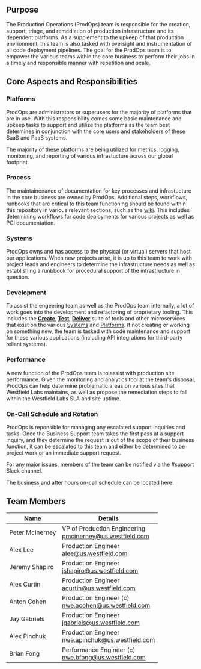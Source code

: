 ## Purpose
The Production Operations (ProdOps) team is responsible for the creation, support, triage, and remediation of production infrastructure and its dependent platforms. As a supplement to the upkeep of that production envrionment, this team is also tasked with oversight and instrumentation of all code deployment pipelines.  The goal for the ProdOps team is to empower the various teams within the core business to perform their jobs in a timely and responsible manner with repetition and scale. 



## Core Aspects and Responsibilities
### Platforms
ProdOps are administrators or superusers for the majority of platforms that are in use.  With this responsibility comes some basic maintenance and upkeep tasks to support and utilize the platforms as the team best determines in conjunction with the core users and stakeholders of these SaaS and PaaS systems.

The majority of these platforms are being utilized for metrics, logging, monitoring, and reporting of various infrastucture across our global footprint. 


### Process
The maintainenance of documentation for key processes and infrastucture in the core business are owned by ProdOps.  Additional steps, workflows, runbooks that are critical to this team functioning should be found within this repository in various relevant sections, such as the [wiki](https://github.com/westfield/prodops/wiki).  This includes determining workflows for code deployments for various projects as well as PCI documentation.


### Systems
ProdOps owns and has access to the physical (or virtual) servers that host our applications.  When new projects arise, it is up to this team to work with project leads and engineers to determine the infrastructure needs as well as establishing a runbbook for procedural support of the infrastructure in question.


### Development
To assist the engeering team as well as the ProdOps team internally, a lot of work goes into the development and refactoring of proprietary tooling.  This includes the [**Create**](https://create.westfield.io/), [**Test**](https://test.westfield.io/), [**Deliver**](https://deliver.westfield.io) suite of tools and other microservices that exist on the various [Systems](#systems) and [Platforms](#platforms). If not creating or working on something new, the team is tasked with code maintenance and support for these various applications (including API integrations for third-party reliant systems).

### Performance
A new function of the ProdOps team is to assist with production site performance.  Given the monitoring and analytics tool at the team's disposal, ProdOps can help determine problematic areas on various sites that Westfield Labs maintains, as well as propose the remediation steps to fall within the Westfield Labs SLA and site uptime.



### On-Call Schedule and Rotation
ProdOps is reponsible for managing any escalated support inquiries and tasks.  Once the Business Support team takes the first pass at a support inquiry, and they determine the request is out of the scope of their business function, it can be escalated to this team and either be determined to be project work or an immediate support request.

For any major issues, members of the team can be notified via the [#support](https://westfieldlabs.slack.com/messages/support/) Slack channel.<br>

The business and after hours on-call schedule can be located [here](http://pagerduty-service.herokuapp.com/pagerduty).


## Team Members
Name | Details
---- | -------
Peter McInerney | VP of Production Engineering<br><pmcinerney@us.westfield.com>
Alex Lee | Production Engineer<br><alee@us.westfield.com>
Jeremy Shapiro | Production Engineer<br><jshapiro@us.westfield.com>
Alex Curtin | Production Engineer<br><acurtin@us.westfield.com>
Anton Cohen | Production Engineer (c)<br><nwe.acohen@us.westfield.com>
Jay Gabriels | Production Engineer<br><jgabriels@us.westfield.com>
Alex Pinchuk | Production Engineer<br><nwe.apinchuk@us.westfield.com>
Brian Fong | Performance Engineer (c)<br><nwe.bfong@us.westfield.com>